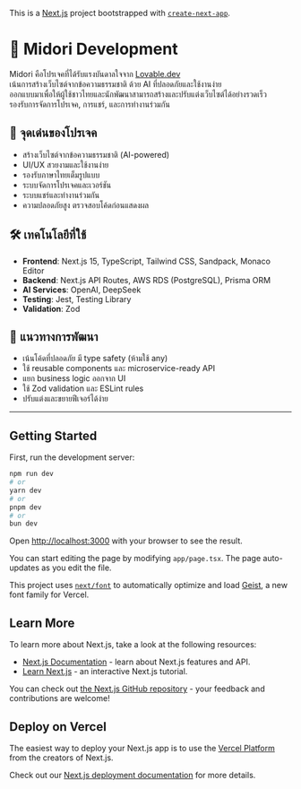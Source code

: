 This is a [Next.js](https://nextjs.org) project bootstrapped with [`create-next-app`](https://nextjs.org/docs/app/api-reference/cli/create-next-app).

# 🌱 Midori Development

Midori คือโปรเจคที่ได้รับแรงบันดาลใจจาก [Lovable.dev](https://lovable.dev)  
เน้นการสร้างเว็บไซต์จากข้อความธรรมชาติ ด้วย AI ที่ปลอดภัยและใช้งานง่าย  
ออกแบบมาเพื่อให้ผู้ใช้ชาวไทยและนักพัฒนาสามารถสร้างและปรับแต่งเว็บไซต์ได้อย่างรวดเร็ว  
รองรับการจัดการโปรเจค, การแชร์, และการทำงานร่วมกัน

## 🎨 จุดเด่นของโปรเจค
- สร้างเว็บไซต์จากข้อความธรรมชาติ (AI-powered)
- UI/UX สวยงามและใช้งานง่าย
- รองรับภาษาไทยเต็มรูปแบบ
- ระบบจัดการโปรเจคและเวอร์ชัน
- ระบบแชร์และทำงานร่วมกัน
- ความปลอดภัยสูง ตรวจสอบโค้ดก่อนแสดงผล

## 🛠️ เทคโนโลยีที่ใช้
- **Frontend**: Next.js 15, TypeScript, Tailwind CSS, Sandpack, Monaco Editor
- **Backend**: Next.js API Routes, AWS RDS (PostgreSQL), Prisma ORM
- **AI Services**: OpenAI, DeepSeek
- **Testing**: Jest, Testing Library
- **Validation**: Zod

## 🚀 แนวทางการพัฒนา
- เน้นโค้ดที่ปลอดภัย มี type safety (ห้ามใช้ any)
- ใช้ reusable components และ microservice-ready API
- แยก business logic ออกจาก UI
- ใช้ Zod validation และ ESLint rules
- ปรับแต่งและขยายฟีเจอร์ได้ง่าย

---

## Getting Started

First, run the development server:

```bash
npm run dev
# or
yarn dev
# or
pnpm dev
# or
bun dev
```

Open [http://localhost:3000](http://localhost:3000) with your browser to see the result.

You can start editing the page by modifying `app/page.tsx`. The page auto-updates as you edit the file.

This project uses [`next/font`](https://nextjs.org/docs/app/building-your-application/optimizing/fonts) to automatically optimize and load [Geist](https://vercel.com/font), a new font family for Vercel.

## Learn More

To learn more about Next.js, take a look at the following resources:

- [Next.js Documentation](https://nextjs.org/docs) - learn about Next.js features and API.
- [Learn Next.js](https://nextjs.org/learn) - an interactive Next.js tutorial.

You can check out [the Next.js GitHub repository](https://github.com/vercel/next.js) - your feedback and contributions are welcome!

## Deploy on Vercel

The easiest way to deploy your Next.js app is to use the [Vercel Platform](https://vercel.com/new?utm_medium=default-template&filter=next.js&utm_source=create-next-app&utm_campaign=create-next-app-readme) from the creators of Next.js.

Check out our [Next.js deployment documentation](https://nextjs.org/docs/app/building-your-application/deploying) for more details.
